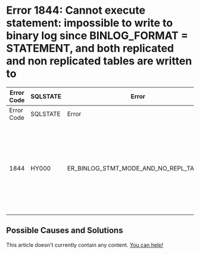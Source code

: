 
# Error 1844: Cannot execute statement: impossible to write to binary log since BINLOG_FORMAT = STATEMENT, and both replicated and non replicated tables are written to


| Error Code | SQLSTATE | Error | Description |
| --- | --- | --- | --- |
| Error Code | SQLSTATE | Error | Description |
| 1844 | HY000 | ER_BINLOG_STMT_MODE_AND_NO_REPL_TABLES | Cannot execute statement: impossible to write to binary log since BINLOG_FORMAT = STATEMENT, and both replicated and non replicated tables are written to. |




## Possible Causes and Solutions


This article doesn't currently contain any content. [You can help!](/kb/en/writing-and-editing-knowledge-base-articles/)

